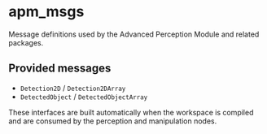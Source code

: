 # apm_msgs

Message definitions used by the Advanced Perception Module and related packages.

## Provided messages
- `Detection2D` / `Detection2DArray`
- `DetectedObject` / `DetectedObjectArray`

These interfaces are built automatically when the workspace is compiled and are consumed by the perception and manipulation nodes.
